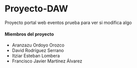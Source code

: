 # Proyecto-DAW
Proyecto portal web eventos
prueba para ver si modifica algo


#### Miembros del proyecto
+ Aranzazu Ordoyo Orozco
+ David Rodríguez Serrano
+ Itziar Esteban Lombera
+ Francisco Javier Martínez Álvarez
